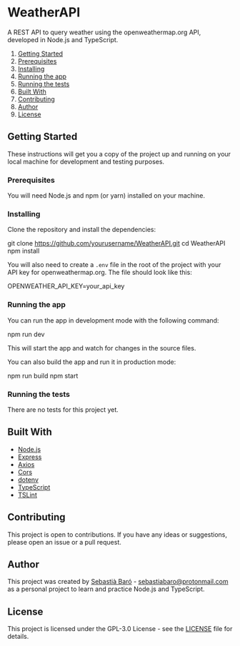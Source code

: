 # WeatherAPI

A REST API to query weather using the openweathermap.org API, developed in Node.js and TypeScript.

1. [Getting Started](#getting-started)
2. [Prerequisites](#prerequisites)
3. [Installing](#installing)
4. [Running the app](#running-the-app)
5. [Running the tests](#running-the-tests)
6. [Built With](#built-with)
7. [Contributing](#contributing)
8. [Author](#author)
9. [License](#License)

## Getting Started

These instructions will get you a copy of the project up and running on your local machine for development and testing purposes.

### Prerequisites

You will need Node.js and npm (or yarn) installed on your machine.

### Installing

Clone the repository and install the dependencies:

git clone https://github.com/yourusername/WeatherAPI.git
cd WeatherAPI
npm install

You will also need to create a `.env` file in the root of the project with your API key for openweathermap.org. The file should look like this:

OPENWEATHER_API_KEY=your_api_key

### Running the app

You can run the app in development mode with the following command:

npm run dev

This will start the app and watch for changes in the source files.

You can also build the app and run it in production mode:

npm run build
npm start

### Running the tests

There are no tests for this project yet.

## Built With

- [Node.js](https://nodejs.org/)
- [Express](https://expressjs.com/)
- [Axios](https://github.com/axios/axios)
- [Cors](https://github.com/expressjs/cors)
- [dotenv](https://github.com/motdotla/dotenv)
- [TypeScript](https://www.typescriptlang.org/)
- [TSLint](https://palantir.github.io/tslint/)

## Contributing

This project is open to contributions. If you have any ideas or suggestions, please open an issue or a pull request.

## Author

This project was created by [Sebastià Baró](https://github.com/SebastiaBaro) - [sebastiabaro@protonmail.com](mailto:sebastiabaro@protonmail.com) as a personal project to learn and practice Node.js and TypeScript.

## License

This project is licensed under the GPL-3.0 License - see the [LICENSE](LICENSE) file for details.